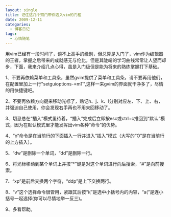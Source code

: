 ```yaml
---
layout: single
title: 记住这几个窍门带你迈入vim的门槛
date: 2009-12-11
categories:
  - 博客日记
tags:
  - 心情随笔
---
```


用vim已经有一段时间了，谈不上高手的级别，但总算是入门了，vim作为编辑器的王者，掌握之后带来的成就感无与伦比，但是其陡峭的学习曲线常常让人望而却步，下面，我来介绍几点心得，虽是入门级但是能为将来的熟练掌握打下基础。

1、不要再依赖菜单和工具条，虽然gvim提供了菜单和工具条，请不要再用他们，在配置里加上一行\"setguioptions-=mT\",这样一来gvim的界面就干净多了，尽情的用快捷键吧。

2、不要再依赖方向键来移动光标了，熟记h、j、k、l分别对应左、下、上、右，并强迫自己使用，你会发现右手再也不用来回移动了。

3、切忌总在“插入”模式里待着，“插入”完成后立即按esc或ctrl+c推回到“默认”模式，因为在默认模式里才能发挥出vim各种“命令”的优势。

4、“o“命令是在当前行的下面插入一行并进入“插入”模式（大写的“O”是在当前行的上方插入）。

5、“dw”是删除一个单词，“dd”是删除一行。

6、将光标移动到某个单词上并按“*”键是对这个单词进行向后搜索，“#”是向前搜索。

7、“xp”是前后交换两个字符，“ddp”是上下交换两行。

8、“v”这个选择命令很管用，紧跟其后按“i(”是选中小括号内的内容，“a(”是连小括号一起选择(你可以尽情地举一反三)。

9、多看帮助。
